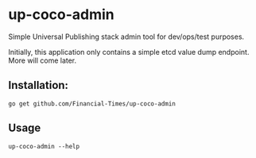 up-coco-admin
=============

Simple Universal Publishing stack admin tool for dev/ops/test purposes.

Initially, this application only contains a simple etcd value dump endpoint.  More will come later.

Installation:
-------------

```
go get github.com/Financial-Times/up-coco-admin
```

Usage
-----
```
up-coco-admin --help
```


